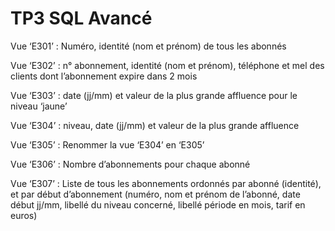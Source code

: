 # TP3 SQL Avancé

Vue ‘E301’ : Numéro, identité (nom et prénom) de tous les abonnés

Vue ‘E302’ : n° abonnement, identité (nom et prénom), téléphone et mel des clients dont l’abonnement expire dans 2 mois

Vue ‘E303’ : date (jj/mm) et valeur de la plus grande affluence pour le niveau ‘jaune’

Vue ‘E304’ : niveau, date (jj/mm) et valeur de la plus grande affluence

Vue ‘E305’ : Renommer la vue ‘E304’ en ‘E305’

Vue ‘E306’ : Nombre d’abonnements pour chaque abonné

Vue ‘E307’ : Liste de tous les abonnements ordonnés par abonné (identité), et par début d’abonnement (numéro, nom et prénom de l’abonné, date début jj/mm, libellé du niveau concerné, libellé période en mois, tarif en euros)
